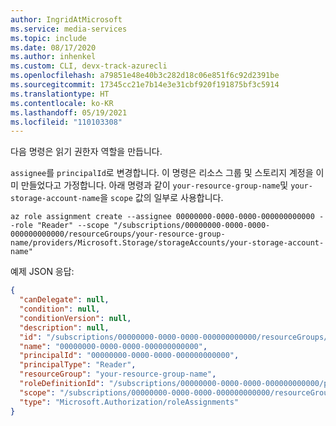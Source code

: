 ```yaml
---
author: IngridAtMicrosoft
ms.service: media-services
ms.topic: include
ms.date: 08/17/2020
ms.author: inhenkel
ms.custom: CLI, devx-track-azurecli
ms.openlocfilehash: a79851e48e40b3c282d18c06e851f6c92d2391be
ms.sourcegitcommit: 17345cc21e7b14e3e31cbf920f191875bf3c5914
ms.translationtype: HT
ms.contentlocale: ko-KR
ms.lasthandoff: 05/19/2021
ms.locfileid: "110103308"
---
```

<!-- ### Create a Reader role -->

다음 명령은 읽기 권한자 역할을 만듭니다. 

`assignee`를 `principalId`로 변경합니다. 이 명령은 리소스 그룹 및 스토리지 계정을 이미 만들었다고 가정합니다.  아래 명령과 같이 `your-resource-group-name`및 `your-storage-account-name`을 `scope` 값의 일부로 사용합니다.

```azurecli-interactive
az role assignment create --assignee 00000000-0000-0000-000000000000 --role "Reader" --scope "/subscriptions/00000000-0000-0000-000000000000/resourceGroups/your-resource-group-name/providers/Microsoft.Storage/storageAccounts/your-storage-account-name"
```

예제 JSON 응답:

```json
{
  "canDelegate": null,
  "condition": null,
  "conditionVersion": null,
  "description": null,
  "id": "/subscriptions/00000000-0000-0000-000000000000/resourceGroups/your-resource-group-name/providers/Microsoft.Storage/storageAccounts/your-storage-account-name/providers/Microsoft.Authorization/roleAssignments/00000000-0000-0000-000000000000",
  "name": "00000000-0000-0000-000000000000",
  "principalId": "00000000-0000-0000-000000000000",
  "principalType": "Reader",
  "resourceGroup": "your-resource-group-name",
  "roleDefinitionId": "/subscriptions/00000000-0000-0000-000000000000/providers/Microsoft.Authorization/roleDefinitions/00000000-0000-0000-000000000000",
  "scope": "/subscriptions/00000000-0000-0000-000000000000/resourceGroups/your-resource-group-name/providers/Microsoft.Storage/storageAccounts/your-storage-account-name",
  "type": "Microsoft.Authorization/roleAssignments"
}

```
